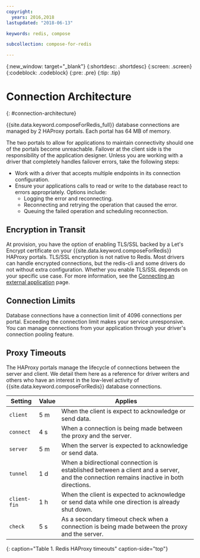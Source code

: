 ```yaml
---
copyright:
  years: 2016,2018
lastupdated: "2018-06-13"

keywords: redis, compose

subcollection: compose-for-redis

---
```


{:new_window: target="_blank"}
{:shortdesc: .shortdesc}
{:screen: .screen}
{:codeblock: .codeblock}
{:pre: .pre}
{:tip: .tip}

# Connection Architecture
{: #connection-architecture}

{{site.data.keyword.composeForRedis_full}} database connections are managed by 2 HAProxy portals. Each portal has 64 MB of memory. 

The two portals to allow for applications to maintain connectivity should one of the portals become unreachable. Failover at the client side is the responsibility of the application designer. Unless you are working with a driver that completely handles failover errors, take the following steps:

* Work with a driver that accepts multiple endpoints in its connection configuration.
* Ensure your applications calls to read or write to the database react to errors appropriately. Options include:
  + Logging the error and reconnecting.
  + Reconnecting and retrying the operation that caused the error.
  + Queuing the failed operation and scheduling reconnection.

## Encryption in Transit

At provision, you have the option of enabling TLS/SSL backed by a Let's Encrypt certificate on your {{site.data.keyword.composeForRedis}} HAProxy portals. TLS/SSL encryption is not native to Redis. Most drivers can handle encrypted connections, but the redis-cli and some drivers do not without extra configuration. Whether you enable TLS/SSL depends on your specific use case. For more information, see the [Connecting an external application](/docs/ComposeForRedis?topic=compose-for-redis-external-app) page.

## Connection Limits

Database connections have a connection limit of 4096 connections per portal. Exceeding the connection limit makes your service unresponsive. You can manage connections from your application through your driver's connection pooling feature.

## Proxy Timeouts

The HAProxy portals manage the lifecycle of connections between the server and client. We detail them here as a reference for driver writers and others who have an interest in the low-level activity of {{site.data.keyword.composeForRedis}} database connections.

Setting | Value | Applies
----------|-----------|-----------
`client` | 5 m | When the client is expect to acknowledge or send data.
`connect` | 4 s | When a connection is being made between the proxy and the server.
`server` | 5 m | When the server is expected to acknowledge or send data.
`tunnel` | 1 d | When a bidirectional connection is established between a client and a server, and the connection remains inactive in both directions.
`client-fin` | 1 h | When the client is expected to acknowledge or send data while one direction is already shut down.
`check` | 5 s | As a secondary timeout check when a connection is being made between the proxy and the server.
{: caption="Table 1. Redis HAProxy timeouts" caption-side="top"}




